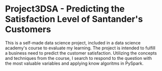 # Project3DSA - Predicting the Satisfaction Level of Santander's Customers
This is a self-made data science project, included in a data science academy's course to evaluate my learning. The project is intended to fulfill a business need to predict the customer satisfaction. 
Utilizing the concepts and techniques from the course, I search to respond to the question with the most valuable variables and applying know algoritms in PySpark.

